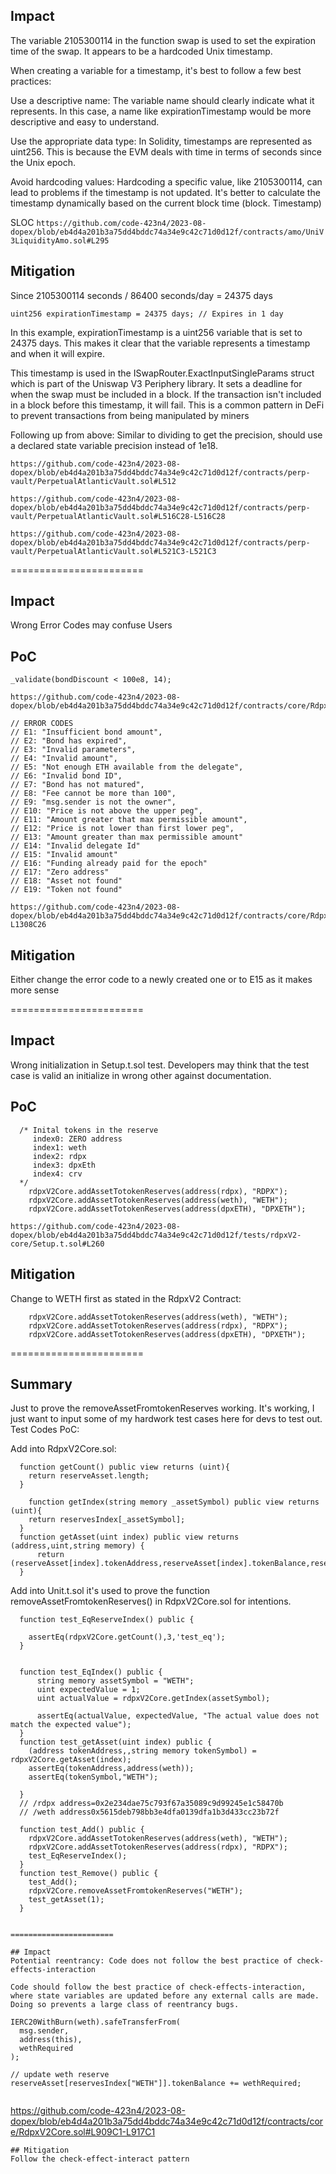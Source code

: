 ## Impact
The variable 2105300114 in the function swap is used to set the expiration time of the swap. It appears to be a hardcoded Unix timestamp.

When creating a variable for a timestamp, it's best to follow a few best practices:

Use a descriptive name: The variable name should clearly indicate what it represents. In this case, a name like expirationTimestamp would be more descriptive and easy to understand.

Use the appropriate data type: In Solidity, timestamps are represented as uint256. This is because the EVM deals with time in terms of seconds since the Unix epoch.

Avoid hardcoding values: Hardcoding a specific value, like 2105300114, can lead to problems if the timestamp is not updated. It's better to calculate the timestamp dynamically based on the current block time (block. Timestamp)

SLOC
`https://github.com/code-423n4/2023-08-dopex/blob/eb4d4a201b3a75dd4bddc74a34e9c42c71d0d12f/contracts/amo/UniV3LiquidityAmo.sol#L295`

## Mitigation
Since 2105300114 seconds / 86400 seconds/day = 24375 days

`uint256 expirationTimestamp = 24375 days; // Expires in 1 day`

In this example, expirationTimestamp is a uint256 variable that is set to 24375 days. This makes it clear that the variable represents a timestamp and when it will expire.

This timestamp is used in the ISwapRouter.ExactInputSingleParams struct which is part of the Uniswap V3 Periphery library. It sets a deadline for when the swap must be included in a block. If the transaction isn't included in a block before this timestamp, it will fail. This is a common pattern in DeFi to prevent transactions from being manipulated by miners

Following up from above:
Similar to dividing to get the precision, should use a declared state variable precision instead of 1e18.
```
https://github.com/code-423n4/2023-08-dopex/blob/eb4d4a201b3a75dd4bddc74a34e9c42c71d0d12f/contracts/perp-vault/PerpetualAtlanticVault.sol#L512

https://github.com/code-423n4/2023-08-dopex/blob/eb4d4a201b3a75dd4bddc74a34e9c42c71d0d12f/contracts/perp-vault/PerpetualAtlanticVault.sol#L516C28-L516C28

https://github.com/code-423n4/2023-08-dopex/blob/eb4d4a201b3a75dd4bddc74a34e9c42c71d0d12f/contracts/perp-vault/PerpetualAtlanticVault.sol#L521C3-L521C3
```

=======================
## Impact
Wrong Error Codes may confuse Users

## PoC
```
_validate(bondDiscount < 100e8, 14);

https://github.com/code-423n4/2023-08-dopex/blob/eb4d4a201b3a75dd4bddc74a34e9c42c71d0d12f/contracts/core/RdpxV2Core.sol#L1167
```
```
// ERROR CODES
// E1: "Insufficient bond amount",
// E2: "Bond has expired",
// E3: "Invalid parameters",
// E4: "Invalid amount",
// E5: "Not enough ETH available from the delegate",
// E6: "Invalid bond ID",
// E7: "Bond has not matured",
// E8: "Fee cannot be more than 100",
// E9: "msg.sender is not the owner",
// E10: "Price is not above the upper peg",
// E11: "Amount greater that max permissible amount",
// E12: "Price is not lower than first lower peg",
// E13: "Amount greater than max permissible amount"
// E14: "Invalid delegate Id"
// E15: "Invalid amount"
// E16: "Funding already paid for the epoch"
// E17: "Zero address"
// E18: "Asset not found"
// E19: "Token not found"
```
```
https://github.com/code-423n4/2023-08-dopex/blob/eb4d4a201b3a75dd4bddc74a34e9c42c71d0d12f/contracts/core/RdpxV2Core.sol#L1289C1-L1308C26
```

## Mitigation
Either change the error code to a newly created one or to E15 as it makes more sense

=======================
## Impact
Wrong initialization in Setup.t.sol test. Developers may think that the test case is valid an initialize in wrong other against documentation. 

## PoC
```
  /* Inital tokens in the reserve
     index0: ZERO address
     index1: weth
     index2: rdpx
     index3: dpxEth
     index4: crv
  */
    rdpxV2Core.addAssetTotokenReserves(address(rdpx), "RDPX");
    rdpxV2Core.addAssetTotokenReserves(address(weth), "WETH");
    rdpxV2Core.addAssetTotokenReserves(address(dpxETH), "DPXETH");
```

```
https://github.com/code-423n4/2023-08-dopex/blob/eb4d4a201b3a75dd4bddc74a34e9c42c71d0d12f/tests/rdpxV2-core/Setup.t.sol#L260
```

## Mitigation
Change to WETH first as stated in the RdpxV2 Contract:
```
    rdpxV2Core.addAssetTotokenReserves(address(weth), "WETH");
    rdpxV2Core.addAssetTotokenReserves(address(rdpx), "RDPX");
    rdpxV2Core.addAssetTotokenReserves(address(dpxETH), "DPXETH");
```


=======================

## Summary
Just to prove the removeAssetFromtokenReserves working. It's working, I just want to input some of my hardwork test cases here for devs to test out.
Test Codes PoC:

Add into RdpxV2Core.sol:
```
  function getCount() public view returns (uint){
    return reserveAsset.length;
  }

    function getIndex(string memory _assetSymbol) public view returns (uint){
    return reservesIndex[_assetSymbol];
  }
  function getAsset(uint index) public view returns (address,uint,string memory) {
      return (reserveAsset[index].tokenAddress,reserveAsset[index].tokenBalance,reserveAsset[index].tokenSymbol);
  }
```

Add into Unit.t.sol it's used to prove the function removeAssetFromtokenReserves() in RdpxV2Core.sol for intentions.
```
  function test_EqReserveIndex() public {
    
    assertEq(rdpxV2Core.getCount(),3,'test_eq');
  }


  function test_EqIndex() public {
      string memory assetSymbol = "WETH"; 
      uint expectedValue = 1;
      uint actualValue = rdpxV2Core.getIndex(assetSymbol);

      assertEq(actualValue, expectedValue, "The actual value does not match the expected value");
  }
  function test_getAsset(uint index) public {
    (address tokenAddress,,string memory tokenSymbol) = rdpxV2Core.getAsset(index);
    assertEq(tokenAddress,address(weth));
    assertEq(tokenSymbol,"WETH");

  }
  // /rdpx address=0x2e234dae75c793f67a35089c9d99245e1c58470b
  // /weth address0x5615deb798bb3e4dfa0139dfa1b3d433cc23b72f

  function test_Add() public {
    rdpxV2Core.addAssetTotokenReserves(address(weth), "WETH");
    rdpxV2Core.addAssetTotokenReserves(address(rdpx), "RDPX");
    test_EqReserveIndex();
  }
  function test_Remove() public {
    test_Add();
    rdpxV2Core.removeAssetFromtokenReserves("WETH");
    test_getAsset(1);
  }


=======================

## Impact
Potential reentrancy: Code does not follow the best practice of check-effects-interaction

Code should follow the best practice of check-effects-interaction, where state variables are updated before any external calls are made. Doing so prevents a large class of reentrancy bugs.

```
    IERC20WithBurn(weth).safeTransferFrom(
      msg.sender,
      address(this),
      wethRequired
    );

    // update weth reserve
    reserveAsset[reservesIndex["WETH"]].tokenBalance += wethRequired;
```

```
https://github.com/code-423n4/2023-08-dopex/blob/eb4d4a201b3a75dd4bddc74a34e9c42c71d0d12f/contracts/core/RdpxV2Core.sol#L909C1-L917C1
```
## Mitigation 
Follow the check-effect-interact pattern